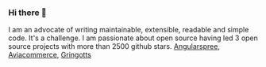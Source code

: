 ### Hi there 👋

I am an advocate of writing maintainable, extensible, readable and simple code. It's a challenge.
I am passionate about open source having led 3 open source projects with more than 2500 github stars. 
[Angularspree](https://github.com/aviabird/angularspree), [Aviacommerce](https://www.aviacommerce.org/), [Gringotts](https://github.com/aviabird/gringotts)
